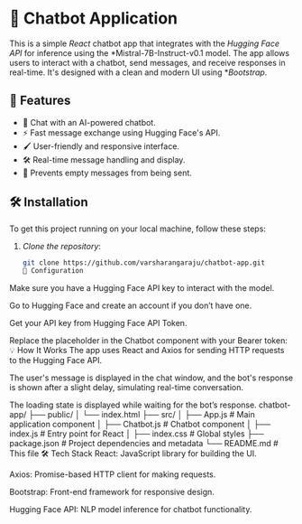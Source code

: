 # 🤖 Chatbot Application

This is a simple *React* chatbot app that integrates with the *Hugging Face API* for inference using the *Mistral-7B-Instruct-v0.1 model. The app allows users to interact with a chatbot, send messages, and receive responses in real-time. It's designed with a clean and modern UI using **Bootstrap*.

## 🚀 Features
- 💬 Chat with an AI-powered chatbot.
- ⚡ Fast message exchange using Hugging Face's API.
- 🖌 User-friendly and responsive interface.
- 🛠 Real-time message handling and display.
- 🚫 Prevents empty messages from being sent.

## 🛠 Installation

To get this project running on your local machine, follow these steps:

1. *Clone the repository*:
   ```bash
   git clone https://github.com/varsharangaraju/chatbot-app.git
   🔑 Configuration
Make sure you have a Hugging Face API key to interact with the model.

Go to Hugging Face and create an account if you don’t have one.

Get your API key from Hugging Face API Token.

Replace the placeholder in the Chatbot component with your Bearer token:
💡 How It Works
The app uses React and Axios for sending HTTP requests to the Hugging Face API.

The user's message is displayed in the chat window, and the bot's response is shown after a slight delay, simulating real-time conversation.

The loading state is displayed while waiting for the bot’s response.
chatbot-app/
├── public/
│   └── index.html
├── src/
│   ├── App.js               # Main application component
│   ├── Chatbot.js           # Chatbot component
│   ├── index.js             # Entry point for React
│   ├── index.css            # Global styles
├── package.json             # Project dependencies and metadata
└── README.md                # This file
🛠 Tech Stack
React: JavaScript library for building the UI.

Axios: Promise-based HTTP client for making requests.

Bootstrap: Front-end framework for responsive design.

Hugging Face API: NLP model inference for chatbot functionality.
